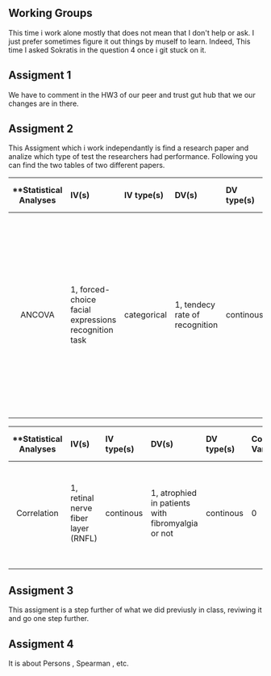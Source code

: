 ## Working Groups

This time i work alone mostly that does not mean that I don't help or ask. I just prefer sometimes figure it out things by muself to learn. Indeed, This time I asked Sokratis in the question 4 once i git stuck on it.


## Assigment 1

We have to comment in the HW3 of our peer and trust gut hub that we our changes are in there. 


## Assigment 2

This Assigment which i work independantly is find a research paper and analize which type of test the researchers had performance. Following you can find the two tables of two different papers.


| **Statistical Analyses	|  IV(s)  |  IV type(s) |  DV(s)  |  DV type(s)  |  Control Var | Control Var type  | Question to be answered | _H0_ | alpha | link to paper **| 
|:----------:|:----------|:------------|:-------------|:-------------|:------------|:------------- |:------------------|:----:|:-------:|:-------|
ANCOVA	| 1, forced-choice facial expressions recognition task |categorical | 1, tendecy rate of recognition | continous|4, age, cognitive and educational levels and for naming skills | continuous (could also be categorical) | 	Do street children recognized angry facial expressions  |  Street children are less or the same prone to indentify anger than control group. Rate of identify anger in Street level <= RAte anger in Control Group| 0.05 | [Impact of Childhood Maltreatment on the Recognition of Facial Expressions of Emotions](http://journals.plos.org/plosone/article?id=10.1371/journal.pone.0141732#sec001) | |||||||||




| **Statistical Analyses	|  IV(s)  |  IV type(s) |  DV(s)  |  DV type(s)  |  Control Var | Control Var type  | Question to be answered | _H0_ | alpha | link to paper **| 
|:----------:|:----------|:------------|:-------------|:-------------|:------------|:------------- |:------------------|:----:|:-------:|:-------|
Correlation	| 1, retinal nerve fiber layer (RNFL) | continous | 1, atrophied in patients with fibromyalgia  or not | continous | 0 | ------------------ | 	Do patients with fibromyalgia (study group) present a damage in retinal nerve fiber layer | Retinal degeneration test groups <= Retina denegaration control group | 0.05 | [Fibromyalgia Is Correlated with Retinal Nerve Fiber Layer Thinning](http://journals.plos.org/plosone/article?id=10.1371/journal.pone.0161574) |
  |||||||||



## Assigment 3

This assigment is a step further of what we did previusly in class, reviwing it and go one step further.


## Assigment 4

It is about Persons , Spearman , etc.

